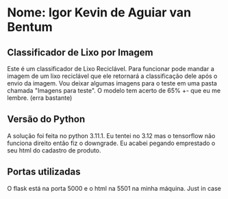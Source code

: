 # Nome: Igor Kevin de Aguiar van Bentum

## Classificador de Lixo por Imagem

Este é um classificador de Lixo Reciclável. Para funcionar pode mandar a imagem de um lixo reciclável que ele retornará a classificação dele após o envio da imagem.
Vou deixar algumas imagens para o teste em uma pasta chamada "Imagens para teste". O modelo tem acerto de 65% +- que eu me lembre. (erra bastante)

## Versão do Python

A solução foi feita no python 3.11.1. Eu tentei no 3.12 mas o tensorflow não funciona direito então fiz o downgrade.
Eu acabei pegando emprestado o seu html do cadastro de produto.

## Portas utilizadas

O flask está na porta 5000 e o html na 5501 na minha máquina. Just in case
